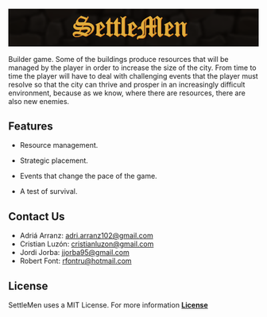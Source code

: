 ![Banner](WikiResources/BannerPH03.png)

Builder game. Some of the buildings produce resources that will be managed by the player in order to increase the size of the city. From time to time the player will have to deal with challenging events that the player must resolve so that the city can thrive and prosper in an increasingly difficult environment, because as we know, where there are resources, there are also new enemies.

## Features


  - Resource management.

  - Strategic placement.

  - Events that change the pace of the game.

  - A test of survival.
  
## Contact Us
- Adriá Arranz: [adri.arranz102@gmail.com](mailto:adri.arranz102@gmail.com)
- Cristian Luzón: [cristianluzon@gmail.com](cristianluzon@gmail.com)
- Jordi Jorba: [jjorba95@gmail.com](jjorba95@gmail.com)
- Robert Font: [rfontru@hotmail.com](rfontru@hotmail.com)

## License
SettleMen uses a MIT License. For more information [**License**](https://github.com/RobertFont/AlphaProject/blob/master/LICENSE)
